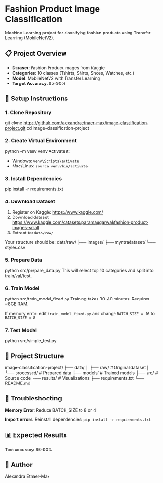 # Fashion Product Image Classification

Machine Learning project for classifying fashion products using Transfer Learning (MobileNetV2).

## 📋 Project Overview

- **Dataset**: Fashion Product Images from Kaggle
- **Categories**: 10 classes (Tshirts, Shirts, Shoes, Watches, etc.)
- **Model**: MobileNetV2 with Transfer Learning
- **Target Accuracy**: 85-90%

## 🚀 Setup Instructions

### 1. Clone Repository
git clone https://github.com/alexandraetnaer-max/image-classification-project.git
cd image-classification-project
### 2. Create Virtual Environment
python -m venv venv
Activate it:
- Windows: `venv\Scripts\activate`
- Mac/Linux: `source venv/bin/activate`

### 3. Install Dependencies
pip install -r requirements.txt
### 4. Download Dataset

1. Register on Kaggle: https://www.kaggle.com/
2. Download dataset: https://www.kaggle.com/datasets/paramaggarwal/fashion-product-images-small
3. Extract to: `data/raw/`

Your structure should be:
data/raw/
├── images/
├── myntradataset/
└── styles.csv
### 5. Prepare Data
python src/prepare_data.py
This will select top 10 categories and split into train/val/test.

### 6. Train Model
python src/train_model_fixed.py
Training takes 30-40 minutes. Requires ~8GB RAM.

If memory error: edit `train_model_fixed.py` and change `BATCH_SIZE = 16` to `BATCH_SIZE = 8`

### 7. Test Model
python src/simple_test.py
## 📁 Project Structure
image-classification-project/
├── data/
│   ├── raw/              # Original dataset
│   └── processed/        # Prepared data
├── models/               # Trained models
├── src/                  # Source code
├── results/              # Visualizations
├── requirements.txt
└── README.md
## 🔧 Troubleshooting

**Memory Error**: Reduce BATCH_SIZE to 8 or 4

**Import errors**: Reinstall dependencies: `pip install -r requirements.txt`

## 📊 Expected Results

Test accuracy: 85-90%

## 👤 Author

Alexandra Etnaer-Max

